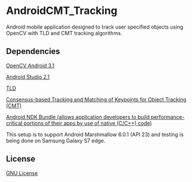 # AndroidCMT_Tracking
Android mobile application designed to track user specified objects using OpenCV with TLD and CMT tracking algorithms.

## Dependencies

[OpenCV Android 3.1](http://opencv.org/downloads.html)

[Android Studio 2.1](https://developer.android.com/studio/index.html)


[TLD](http://www.gnebehay.com/tld/)

[Consensus-based Tracking and Matching of Keypoints for Object Tracking (CMT)](http://www.gnebehay.com/cmt/)

[Android NDK Bundle (allows application developers to build performance-critical portions of their apps by use of native (C/C++) code)](https://developer.android.com/ndk/downloads/index.html)

This setup is to support Android Marshmallow 6.0.1 (API 23) and testing is being done on Samsung Galaxy S7 edge.

## License
[GNU License](https://github.com/gentlespoon/rshell/blob/exec/LICENSE)
